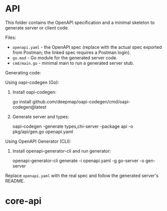 # API

This folder contains the OpenAPI specification and a minimal skeleton to generate server or client code.

Files:
- `openapi.yaml` - the OpenAPI spec (replace with the actual spec exported from Postman; the linked spec requires a Postman login).
- `go.mod` - Go module for the generated server code.
- `cmd/main.go` - minimal main to run a generated server stub.


Generating code:

Using oapi-codegen (Go):

1. Install oapi-codegen:

   go install github.com/deepmap/oapi-codegen/cmd/oapi-codegen@latest

2. Generate server and types:

   oapi-codegen -generate types,chi-server -package api -o pkg/api/gen.go openapi.yaml

Using OpenAPI Generator (CLI):

1. Install openapi-generator-cli and run generator:

   openapi-generator-cli generate -i openapi.yaml -g go-server -o gen-server

Replace `openapi.yaml` with the real spec and follow the generated server's README.
# core-api
